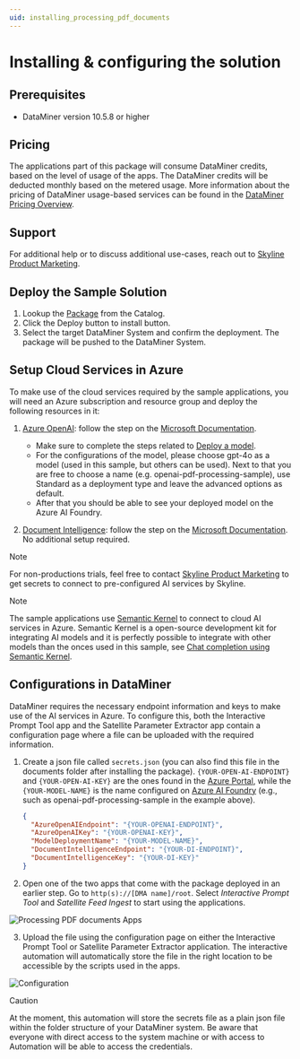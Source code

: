 ```yaml
---
uid: installing_processing_pdf_documents
---
```


# Installing & configuring the solution

## Prerequisites

- DataMiner version 10.5.8 or higher

## Pricing

The applications part of this package will consume DataMiner credits, based on the level of usage of the apps. The DataMiner credits will be deducted monthly based on the metered usage. More information about the pricing of DataMiner usage-based services can be found in the [DataMiner Pricing Overview](https://docs.dataminer.services/dataminer-overview/Pricing/Pricing_Usage_based_service.html).

## Support

For additional help or to discuss additional use-cases, reach out to [Skyline Product Marketing](mailto:team.product.marketing@skyline.be).

## Deploy the Sample Solution

1. Lookup the [Package](https://catalog.dataminer.services/details/cb4988f9-f3e5-45b7-aade-144f21e9755a) from the Catalog.
2. Click the Deploy button to install button.
3. Select the target DataMiner System and confirm the deployment. The package will be pushed to the DataMiner System.

## Setup Cloud Services in Azure

To make use of the cloud services required by the sample applications, you will need an Azure subscription and resource group and deploy the following resources in it:

1. [Azure OpenAI](https://azuremarketplace.microsoft.com/en-us/marketplace/apps/Microsoft.CognitiveServicesOpenAI?tab=Overview): follow the step on the [Microsoft Documentation](https://learn.microsoft.com/en-us/azure/ai-services/openai/how-to/create-resource?pivots=web-portal).

    - Make sure to complete the steps related to [Deploy a model](https://learn.microsoft.com/en-us/azure/ai-services/openai/how-to/create-resource?pivots=web-portal#deploy-a-model).
    - For the configurations of the model, please choose gpt-4o as a model (used in this sample, but others can be used). Next to that you are free to choose a name (e.g. openai-pdf-processing-sample), use Standard as a deployment type and leave the advanced options as default.
    - After that you should be able to see your deployed model on the Azure AI Foundry.

2. [Document Intelligence](https://azuremarketplace.microsoft.com/en-us/marketplace/apps/Microsoft.CognitiveServicesFormRecognizer?tab=Overview): follow the step on the [Microsoft Documentation](https://learn.microsoft.com/en-us/azure/ai-services/document-intelligence/how-to-guides/create-document-intelligence-resource?view=doc-intel-4.0.0). No additional setup required.

> [!NOTE]
> For non-productions trials, feel free to contact [Skyline Product Marketing](mailto:team.product.marketing@skyline.be) to get secrets to connect to pre-configured AI services by Skyline.

> [!NOTE]
> The sample applications use [Semantic Kernel](https://learn.microsoft.com/en-us/semantic-kernel/overview/) to connect to cloud AI services in Azure. Semantic Kernel is a open-source development kit for integrating AI models and it is perfectly possible to integrate with other models than the onces used in this sample, see [Chat completion using Semantic Kernel](https://learn.microsoft.com/en-us/semantic-kernel/concepts/ai-services/chat-completion/?tabs=csharp-AzureOpenAI%2Cpython-AzureOpenAI%2Cjava-AzureOpenAI&pivots=programming-language-csharp).

## Configurations in DataMiner

DataMiner requires the necessary endpoint information and keys to make use of the AI services in Azure. To configure this, both the Interactive Prompt Tool app and the Satellite Parameter Extractor app contain a configuration page where a file can be uploaded with the required information.

1. Create a json file called `secrets.json` (you can also find this file in the documents folder after installing the package). `{YOUR-OPEN-AI-ENDPOINT}` and `{YOUR-OPEN-AI-KEY}` are the ones found in the [Azure Portal](https://portal.azure.com/), while the `{YOUR-MODEL-NAME}` is the name configured on [Azure AI Foundry](https://ai.azure.com/) (e.g., such as openai-pdf-processing-sample in the example above).

    ```json
    {
      "AzureOpenAIEndpoint": "{YOUR-OPENAI-ENDPOINT}",
      "AzureOpenAIKey": "{YOUR-OPENAI-KEY}",
      "ModelDeploymentName": "{YOUR-MODEL-NAME}",
      "DocumentIntelligenceEndpoint": "{YOUR-DI-ENDPOINT}",
      "DocumentIntelligenceKey": "{YOUR-DI-KEY}"
    }
    ```

2. Open one of the two apps that come with the package deployed in an earlier step. Go to `http(s)://[DMA name]/root`. Select *Interactive Prompt Tool* and *Satellite Feed Ingest*  to start using the applications.

![Processing PDF documents Apps](~/dataminer/images/pdf_processing_AI_Apps.png)

3. Upload the file using the configuration page on either the Interactive Prompt Tool or Satellite Parameter Extractor application. The interactive automation will automatically store the file in the right location to be accessible by the scripts used in the apps.

![Configuration](~/dataminer/images/pdf_processing_AI_configuration.png)

> [!CAUTION]
> At the moment, this automation will store the secrets file as a plain json file within the folder structure of your DataMiner system. Be aware that everyone with direct access to the system machine or with access to Automation will be able to access the credentials.
